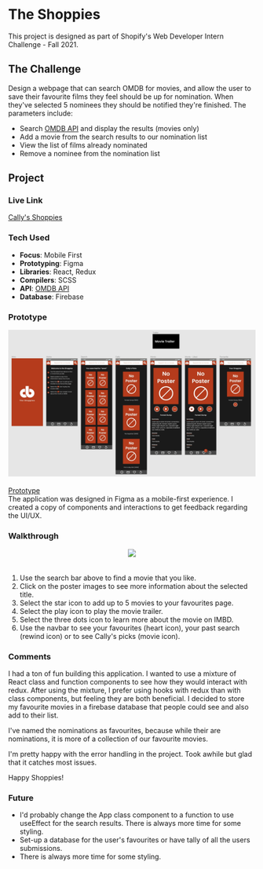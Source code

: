 # The Shoppies

This project is designed as part of Shopify's Web Developer Intern Challenge - Fall 2021.

## The Challenge

Design a webpage that can search OMDB for movies, and allow the user to save their favourite films they feel should be up for nomination. When they've selected 5 nominees they should be notified they're finished. The parameters include:

<ul>
  <li>Search <a href="https://www.omdbapi.com/">OMDB API</a> and display the results (movies only)</li>
  <li>Add a movie from the search results to our nomination list</li>
  <li>View the list of films already nominated</li>
  <li>Remove a nominee from the nomination list</li>
</ul>

## Project

### Live Link

<a href="https://callyhobbes.github.io/the-shoppies/">Cally's Shoppies</a>

### Tech Used

<ul>
  <li><strong>Focus</strong>: Mobile First</li>
  <li><strong>Prototyping</strong>: Figma</li>
  <li><strong>Libraries</strong>: React, Redux </li>
  <li><strong>Compilers</strong>: SCSS</li>
  <li><strong>API</strong>: <a href="https://www.omdbapi.com/">OMDB API</a></li>
  <li><strong>Database</strong>: Firebase</li>
</ul>

### Prototype

<div align="center">
<img src="./readme-assets/figma.gif"/>
</div>
<br>
<a href="https://www.figma.com/proto/JLumAHGPPzvFxoSTiMVMhd/The-Shoppies?node-id=1%3A28&scaling=scale-down&page-id=0%3A1" align="center">Prototype</a>
<br>
The application was designed in Figma as a mobile-first experience. I created a copy of components and interactions to get feedback regarding the UI/UX.

### Walkthrough

<div align="center">
<img src="./readme-assets/walthrough.gif"/>
</div>
<br>

<ol>
  <li>Use the search bar above to find a movie that you like.</li>
  <li>Click on the poster images to see more information about the selected title.</li>
  <li>Select the star icon to add up to 5 movies to your favourites page.</li>
  <li>Select the play icon to play the movie trailer.</li>
  <li>Select the three dots icon to learn more about the movie on IMBD.</li>
  <li>Use the navbar to see your favourites (heart icon), your past search (rewind icon) or to see Cally's picks (movie icon).</li>
</ol>

### Comments

I had a ton of fun building this application. I wanted to use a mixture of React class and function components to see how they would interact with redux. After using the mixture, I prefer using hooks with redux than with class components, but feeling they are both beneficial. I decided to store my favourite movies in a firebase database that people could see and also add to their list.

I've named the nominations as favourites, because while their are nominations, it is more of a collection of our favourite movies.

I'm pretty happy with the error handling in the project. Took awhile but glad that it catches most issues.

Happy Shoppies!

### Future

<ul>
  <li>I'd probably change the App class component to a function to use useEffect for the search results. There is always more time for some styling.</li>
  <li>Set-up a database for the user's favourites or have tally of all the users submissions.</li>
  <li>There is always more time for some styling.</li>
</ul>

